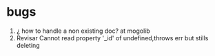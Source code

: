 # bugs
1. ¿ how to handle a non existing doc? at mogolib
2. Revisar Cannot read property '_id' of undefined,throws err but stills deleting
